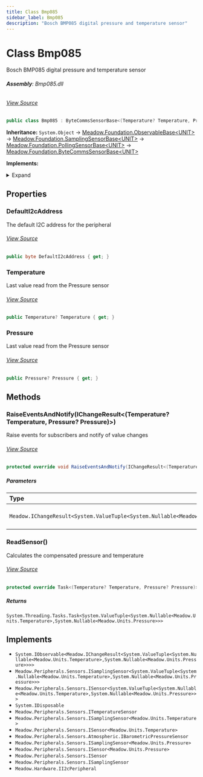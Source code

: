 ```yaml
---
title: Class Bmp085
sidebar_label: Bmp085
description: "Bosch BMP085 digital pressure and temperature sensor"
---
```

# Class Bmp085
Bosch BMP085 digital pressure and temperature sensor

###### **Assembly**: Bmp085.dll
###### [View Source](https://github.com/WildernessLabs/Meadow.Foundation.git/blob/develop/Source/Meadow.Foundation.Peripherals/Sensors.Atmospheric.Bmp085/Driver/Bmp085.Enums.cs#L3)
```csharp title="Declaration"
public class Bmp085 : ByteCommsSensorBase<(Temperature? Temperature, Pressure? Pressure)>, IObservable<IChangeResult<(Temperature? Temperature, Pressure? Pressure)>>, ISamplingSensor<(Temperature? Temperature, Pressure? Pressure)>, ISensor<(Temperature? Temperature, Pressure? Pressure)>, IDisposable, ITemperatureSensor, ISamplingSensor<Temperature>, ISensor<Temperature>, IBarometricPressureSensor, ISamplingSensor<Pressure>, ISensor<Pressure>, ISensor, ISamplingSensor, II2cPeripheral
```
**Inheritance:** `System.Object` -> [Meadow.Foundation.ObservableBase&lt;UNIT&gt;](../Meadow.Foundation/ObservableBase`UNIT`) -> [Meadow.Foundation.SamplingSensorBase&lt;UNIT&gt;](../Meadow.Foundation/SamplingSensorBase`UNIT`) -> [Meadow.Foundation.PollingSensorBase&lt;UNIT&gt;](../Meadow.Foundation/PollingSensorBase`UNIT`) -> [Meadow.Foundation.ByteCommsSensorBase&lt;UNIT&gt;](../Meadow.Foundation/ByteCommsSensorBase`UNIT`)

**Implements:**  

<details><summary>Expand</summary>

`System.IObservable<Meadow.IChangeResult<System.ValueTuple<System.Nullable<Meadow.Units.Temperature>,System.Nullable<Meadow.Units.Pressure>>>>`, `Meadow.Peripherals.Sensors.ISamplingSensor<System.ValueTuple<System.Nullable<Meadow.Units.Temperature>,System.Nullable<Meadow.Units.Pressure>>>`, `Meadow.Peripherals.Sensors.ISensor<System.ValueTuple<System.Nullable<Meadow.Units.Temperature>,System.Nullable<Meadow.Units.Pressure>>>`, `System.IDisposable`, `Meadow.Peripherals.Sensors.ITemperatureSensor`, `Meadow.Peripherals.Sensors.ISamplingSensor<Meadow.Units.Temperature>`, `Meadow.Peripherals.Sensors.ISensor<Meadow.Units.Temperature>`, `Meadow.Peripherals.Sensors.Atmospheric.IBarometricPressureSensor`, `Meadow.Peripherals.Sensors.ISamplingSensor<Meadow.Units.Pressure>`, `Meadow.Peripherals.Sensors.ISensor<Meadow.Units.Pressure>`, `Meadow.Peripherals.Sensors.ISensor`, `Meadow.Peripherals.Sensors.ISamplingSensor`, `Meadow.Hardware.II2cPeripheral`
</details>



## Properties
### DefaultI2cAddress
The default I2C address for the peripheral
###### [View Source](https://github.com/WildernessLabs/Meadow.Foundation.git/blob/develop/Source/Meadow.Foundation.Peripherals/Sensors.Atmospheric.Bmp085/Driver/Bmp085.cs#L36)
```csharp title="Declaration"
public byte DefaultI2cAddress { get; }
```
### Temperature
Last value read from the Pressure sensor
###### [View Source](https://github.com/WildernessLabs/Meadow.Foundation.git/blob/develop/Source/Meadow.Foundation.Peripherals/Sensors.Atmospheric.Bmp085/Driver/Bmp085.cs#L61)
```csharp title="Declaration"
public Temperature? Temperature { get; }
```
### Pressure
Last value read from the Pressure sensor
###### [View Source](https://github.com/WildernessLabs/Meadow.Foundation.git/blob/develop/Source/Meadow.Foundation.Peripherals/Sensors.Atmospheric.Bmp085/Driver/Bmp085.cs#L66)
```csharp title="Declaration"
public Pressure? Pressure { get; }
```
## Methods
### RaiseEventsAndNotify(IChangeResult&lt;(Temperature? Temperature, Pressure? Pressure)&gt;)
Raise events for subscribers and notify of value changes
###### [View Source](https://github.com/WildernessLabs/Meadow.Foundation.git/blob/develop/Source/Meadow.Foundation.Peripherals/Sensors.Atmospheric.Bmp085/Driver/Bmp085.cs#L87)
```csharp title="Declaration"
protected override void RaiseEventsAndNotify(IChangeResult<(Temperature? Temperature, Pressure? Pressure)> changeResult)
```

##### Parameters

| Type | Name | Description |
|:--- |:--- |:--- |
| `Meadow.IChangeResult<System.ValueTuple<System.Nullable<Meadow.Units.Temperature>,System.Nullable<Meadow.Units.Pressure>>>` | *changeResult* | The updated sensor data |

### ReadSensor()
Calculates the compensated pressure and temperature
###### [View Source](https://github.com/WildernessLabs/Meadow.Foundation.git/blob/develop/Source/Meadow.Foundation.Peripherals/Sensors.Atmospheric.Bmp085/Driver/Bmp085.cs#L103)
```csharp title="Declaration"
protected override Task<(Temperature? Temperature, Pressure? Pressure)> ReadSensor()
```

##### Returns

`System.Threading.Tasks.Task<System.ValueTuple<System.Nullable<Meadow.Units.Temperature>,System.Nullable<Meadow.Units.Pressure>>>`

## Implements

* `System.IObservable<Meadow.IChangeResult<System.ValueTuple<System.Nullable<Meadow.Units.Temperature>,System.Nullable<Meadow.Units.Pressure>>>>`
* `Meadow.Peripherals.Sensors.ISamplingSensor<System.ValueTuple<System.Nullable<Meadow.Units.Temperature>,System.Nullable<Meadow.Units.Pressure>>>`
* `Meadow.Peripherals.Sensors.ISensor<System.ValueTuple<System.Nullable<Meadow.Units.Temperature>,System.Nullable<Meadow.Units.Pressure>>>`
* `System.IDisposable`
* `Meadow.Peripherals.Sensors.ITemperatureSensor`
* `Meadow.Peripherals.Sensors.ISamplingSensor<Meadow.Units.Temperature>`
* `Meadow.Peripherals.Sensors.ISensor<Meadow.Units.Temperature>`
* `Meadow.Peripherals.Sensors.Atmospheric.IBarometricPressureSensor`
* `Meadow.Peripherals.Sensors.ISamplingSensor<Meadow.Units.Pressure>`
* `Meadow.Peripherals.Sensors.ISensor<Meadow.Units.Pressure>`
* `Meadow.Peripherals.Sensors.ISensor`
* `Meadow.Peripherals.Sensors.ISamplingSensor`
* `Meadow.Hardware.II2cPeripheral`

